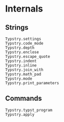 
# Internals

## Strings

```@docs
Typstry.settings
Typstry.code_mode
Typstry.depth
Typstry.enclose
Typstry.escape_quote
Typstry.indent
Typstry.inline
Typstry.join_with
Typstry.math_pad
Typstry.mode
Typstry.print_parameters
```

## Commands

```@docs
Typstry.typst_program
Typstry.apply
```
